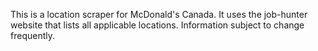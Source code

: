 This is a location scraper for McDonald's Canada. It uses the job-hunter website that lists all applicable locations. Information subject to change frequently. 